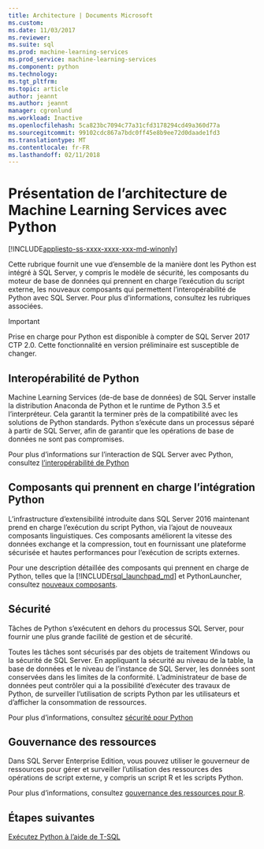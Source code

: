 ```yaml
---
title: Architecture | Documents Microsoft
ms.custom: 
ms.date: 11/03/2017
ms.reviewer: 
ms.suite: sql
ms.prod: machine-learning-services
ms.prod_service: machine-learning-services
ms.component: python
ms.technology: 
ms.tgt_pltfrm: 
ms.topic: article
author: jeannt
ms.author: jeannt
manager: cgronlund
ms.workload: Inactive
ms.openlocfilehash: 5ca823bc7094c77a31cfd3178294cd49a360d77a
ms.sourcegitcommit: 99102cdc867a7bdc0ff45e8b9ee72d0daade1fd3
ms.translationtype: MT
ms.contentlocale: fr-FR
ms.lasthandoff: 02/11/2018
---
```

# <a name="architecture-overview-for-machine-learning-services-with-python"></a>Présentation de l’architecture de Machine Learning Services avec Python
[!INCLUDE[appliesto-ss-xxxx-xxxx-xxx-md-winonly](../../includes/appliesto-ss-xxxx-xxxx-xxx-md-winonly.md)]

Cette rubrique fournit une vue d’ensemble de la manière dont les Python est intégré à SQL Server, y compris le modèle de sécurité, les composants du moteur de base de données qui prennent en charge l’exécution du script externe, les nouveaux composants qui permettent l’interopérabilité de Python avec SQL Server. Pour plus d’informations, consultez les rubriques associées.

> [!IMPORTANT]
> Prise en charge pour Python est disponible à compter de SQL Server 2017 CTP 2.0. Cette fonctionnalité en version préliminaire est susceptible de changer.

## <a name="python-interoperability"></a>Interopérabilité de Python

Machine Learning Services (de-de base de données) de SQL Server installe la distribution Anaconda de Python et le runtime de Python 3.5 et l’interpréteur. Cela garantit la terminer près de la compatibilité avec les solutions de Python standards. Python s’exécute dans un processus séparé à partir de SQL Server, afin de garantir que les opérations de base de données ne sont pas compromises.

Pour plus d’informations sur l’interaction de SQL Server avec Python, consultez [l’interopérabilité de Python](../../advanced-analytics/python/python-interoperability.md)

## <a name="components-that-support-python-integration"></a>Composants qui prennent en charge l’intégration Python

L’infrastructure d’extensibilité introduite dans SQL Server 2016 maintenant prend en charge l’exécution du script Python, via l’ajout de nouveaux composants linguistiques. Ces composants améliorent la vitesse des données exchange et la compression, tout en fournissant une plateforme sécurisée et hautes performances pour l’exécution de scripts externes.

Pour une description détaillée des composants qui prennent en charge de Python, telles que la [!INCLUDE[rsql_launchpad_md](../../includes/rsql-launchpad-md.md)] et PythonLauncher, consultez [nouveaux composants](../../advanced-analytics/python/new-components-in-sql-server-to-support-python-integration.md).

## <a name="security"></a>Sécurité

Tâches de Python s’exécutent en dehors du processus SQL Server, pour fournir une plus grande facilité de gestion et de sécurité.

Toutes les tâches sont sécurisés par des objets de traitement Windows ou la sécurité de SQL Server. En appliquant la sécurité au niveau de la table, la base de données et le niveau de l’instance de SQL Server, les données sont conservées dans les limites de la conformité. L’administrateur de base de données peut contrôler qui a la possibilité d’exécuter des travaux de Python, de surveiller l’utilisation de scripts Python par les utilisateurs et d’afficher la consommation de ressources.

Pour plus d’informations, consultez [sécurité pour Python](../../advanced-analytics/python/security-overview-sql-server-python-services.md)

## <a name="resource-governance"></a>Gouvernance des ressources

Dans SQL Server Enterprise Edition, vous pouvez utiliser le gouverneur de ressources pour gérer et surveiller l’utilisation des ressources des opérations de script externe, y compris un script R et les scripts Python.

Pour plus d’informations, consultez [gouvernance des ressources pour R](../../advanced-analytics/r/resource-governance-for-r-services.md).

## <a name="next-steps"></a>Étapes suivantes

[Exécutez Python à l’aide de T-SQL](../tutorials/run-python-using-t-sql.md)
